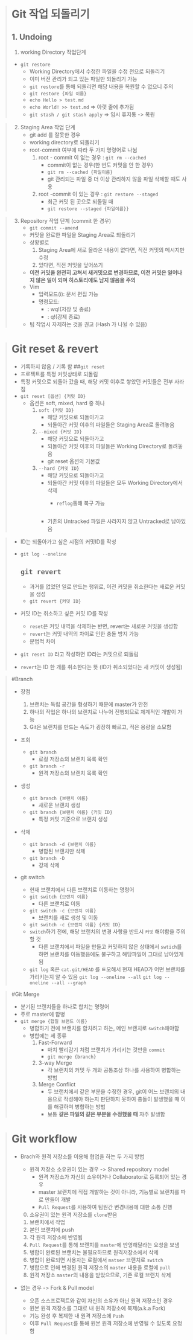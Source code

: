 > # Git 작업 되돌리기
> 
> ## 1. Undoing
> 
> 1. working Directory 작업단계
> - ```git restore```
>   - Working Directory에서 수정한 파일을 수정 전으로 되돌리기
>   - 이미 버전 관리가 되고 있는 파일만 되돌리기 가능
>   - ```git restore```를 통해 되돌리면 해당 내용을 복원할 수 없으니 주의
>   - ```git restore {파일 이름}```
>   - ```echo Hello > test.md ```
>   - ```echo World! >> test.md``` => 아랫 줄에 추가됨
>   - ```git stash / git stash apply``` => 임시 휴지통 -> 복원

> 2. Staging Area 작업 단계
>    - git add 를 잘못한 경우
>    - working directory로 되돌리기
>    - root-commit 여부에 따라 두 가지 명령어로 나뉨
>      1. root - commit 이 없는 경우 : ```git rm --cached```
>         - commit이 없는 경우(한 번도 커밋을 안 한 경우)
>         - ```git rm --cached {파일이름}```
>         - git 관리되는 파일 중 더 이상 관리하지 않을 파일 삭제할 때도 사용
>      2. root -commit 이 있는 경우 : ```git restore --staged```
>         - 최근 커밋 된 곳으로 되돌릴 때
>         - ```git restore --staged {파일이름}}```

> 3. Repository 작업 단계 (commit 한 경우)
>    - ```git commit --amend```
>    - 커밋을 완료한 파일을 Staging Area로 되돌리기
>    - 상황별로
>      1. Staging Area에 새로 올라온 내용이 없다면, 직전 커밋의 메시지만 수정
>      2. 있다면, 직전 커밋을 덮어쓰기
>    - **이전 커밋을 완전히 고쳐서 새커밋으로 변경하므로, 이전 커밋은 일어나지 않은 일이 되며 히스토리에도 남지 않음을 주의**
>    - Vim
>      - 입력모드(i): 문서 편집 가능
>      - 명령모드:
>        - : wq!(저장 및 종료) 
>        - : q!(강제 종료)
>    - 팀 작업시 자제하는 것을 권고 (Hash 가 나뉠 수 있음)

> # Git reset & revert
> 
> - 기록하지 않음 / 기록 함
>   ##```git reset```
> - 프로젝트를 특정 커밋상태로 되돌림
> - 특정 커밋으로 되돌아 갔을 때, 해당 커밋 이후로 쌓았던 커밋들은 전부 사라짐
> - ```git reset [옵션] {커밋 ID}```
>   - 옵션은 soft, mixed, hard 중 하나
>     1. ```soft {커밋 ID}```
>        - 해당 커밋으로 되돌아가고
>        - 되돌아간 커밋 이후의 파일들은 Staging Area로 돌려놓음
>     2. ```--mixed {커밋 ID}```
>        - 해당 커밋으로 되돌아가고
>        - 되돌아간 커밋 이후의 파일들은 Working Directory로 돌려놓음
>        - git reset 옵션의 기본값
>     3. ```--hard {커밋 ID}```
>        - 해당 커밋으로 되돌아가고
>        - 되돌아간 커밋 이후의 파일들은 모두 Working Directory에서 삭제
>          - ```reflog```통해 복구 가능
>            
>            ```
>        - 기존의 Untracked 파일은 사라지지 않고 Untracked로 남아있음

> - ID는 되돌아가고 싶은 시점의 커밋ID를 작성
> 
> - ```git log --oneline```
>   
>   ## ```git revert```
>   
>   - 과거를 없었던 일로 만드는 행위로, 이전 커밋을 취소한다는 새로운 커밋을 생성
>   - ```git revert {커밋 ID}```
> 
> - 커밋 ID는 취소하고 싶은 커밋 ID를 작성
>   
>   - ```reset```은 커밋 내역을 삭제하는 반면, revert는 새로운 커밋을 생성함
>   - ```revert```는 커밋 내역의 차이로 인한 충돌 방지 가능
>   - 문법적 차이
> 
> - ```git reset ID``` 라고 작성하면 ID라는 커밋으로 되돌림
> 
> - ```revert```는 ID 한 개를 취소한다는 뜻 (ID가 취소되었다는 새 커밋이 생성됨)

> #Branch
> 
> - 장점
>   
>   1. 브랜치는 독립 공간을 형성하기 때문에 master가 안전
>   2. 하나의 작업은 하나의 브랜치로 나누어 진행되므로 체계적인 개발이 가능
>   3. Git은 브랜치를 만드는 속도가 굉장히 빠르고, 적은 용량을 소모함
> 
> - 조회
>   
>   - ```git branch``` 
>     - 로컬 저장소의 브랜치 목록 확인
>   - ```git branch -r```
>     - 원격 저장소의 브랜치 목록 확인
> 
> - 생성
>   
>   - ```git branch {브랜치 이름}```
>     - 새로운 브랜치 생성
>   - ```git branch {브랜치 이름} {커밋 ID}```
>     - 특정 커밋 기준으로 브랜치 생성
> 
> - 삭제
>   
>   - ```git branch -d {브랜치 이름}```
>     - 병합된 브랜치만 삭제
>   - ```git branch -D```
>     - 강제 삭제
> 
> - git switch
>   
>   - 현재 브랜치에서 다른 브랜치로 이동하는 명령어
>   - ```git switch {브랜치 이름}```
>     - 다른 브랜치로 이동
>   - ```git switch -c {브랜치 이름}```
>     - 브랜치를 새로 생성 및 이동
>   - ```git switch -c {브랜치 이름} {커밋 ID}```
>   - `switch`하기 전에, 해당 브랜치의 변경 사항을 반드시 `커밋` 해야함을 주의할 것
>     - 다른 브랜치에서 파일을 만들고 커밋하지 않은 상태에서 `swtich`를 하면 브랜치를 이동했음에도 불구하고 해당파일이 그대로 남아있게 됨
>   - `git log` 혹은 `cat.git/HEAD` 를 ㅌ오해서 현재 HEAD가 어떤 브랜치를 가리키는지 알 수 있음
>     `git log --oneline --all` `git log --oneline --all --graph`

> #Git Merge
> 
> - 분기된 브랜치들을 하나로 합치는 명령어
> - 주로 master에 합병
> - `git merge {합칠 브랜드 이름}`
>   - 병합하기 전에 브랜치를 합치려고 하는, 메인 브랜치로 `switch`해야함
>   - 병합에는 세 종류
>     1. Fast-Forward
>        - 마치 빨리감기 처럼 브랜치가 가리키는 것만을 `commit`
>        - `git merge {branch}`
>     2. 3-way Merge
>        - 각 브랜치의 커밋 두 개와 공통조상 하나를 사용하여 병합하는 방법
>     3. Merge Conflict
>        - 두 브랜치에서 같은 부분을 수정한 경우,  git이 어느 브랜치의 내용으로 작성해야 하는지 판단하지 못하여 충돌이 발생했을 때 이를 해결하며 병합하는 방법
>        - 보통 **같은 파일의 같은 부분을 수정했을 때** 자주 발생함

> # Git workflow
> 
> - Brach와 원격 저장소를 이용해 협업을 하는 두 가지 방법
>   
>   - 원격 저장소 소유권이 있는 경우 -> Shared repository model
>     - 원격 저장소가 자신의 소유이거나 Collaborator로 등록되어 있는 경우
>     - master 브랜치에 직접 개발하는 것이 아니라, 기능별로 브랜치를 따로 만들어 개발
>     - `Pull Request`를 사용하여 팀원간 변경내용에 대한 소통 진행
>   0. 소유권이 있는 원격 저장소를 `clone`받음
>   1. 브랜치에서 작업
>   2. 본인 브랜치에 push
>   3. 각 원격 저장소에 반영됨
>   4. `Pull Request`를 통해 브랜치를 `master`에 반영해달라는 요청을 보냄
>   5. 병합이 완료된 브랜치는 불필요하므로 원격저장소에서 삭제
>   6. 병합이 완료되면 사용자는 로컬에서 `matser` 브랜치로 `switch`
>   7. 병합으로 인해 변경된 원격 저장소의 `master` 내용을 로컬에 `pull`
>   8. 원격 저장소 `master`의 내용을 받았으므로, 기존 로컬 브랜치 삭제
> 
> - 없는 경우 -> Fork & Pull model
>   
>   - 오픈 소스프로젝트와 같이 자신의 소유가 아닌 원격 저장소인 경우
>   - 원본 원격 저장소를 그대로 내 원격 저장소에 복제(a.k.a Fork)
>   - 기능 완성 후 복제한 내 원격 저장소에 `Push`
>   - 이후 `Pull Request`를 통해 원본 원격 저장소에 반영될 수 있도록 요청함